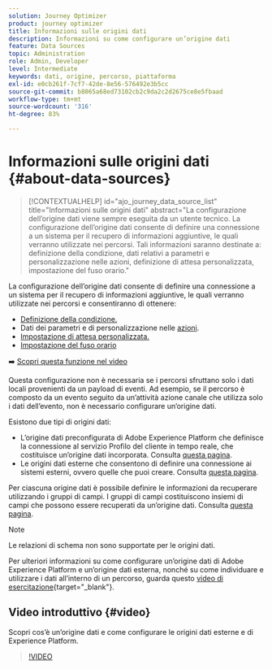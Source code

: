 ```yaml
---
solution: Journey Optimizer
product: journey optimizer
title: Informazioni sulle origini dati
description: Informazioni su come configurare un’origine dati
feature: Data Sources
topic: Administration
role: Admin, Developer
level: Intermediate
keywords: dati, origine, percorso, piattaforma
exl-id: e0cb261f-7cf7-42de-8e56-576492e3b5cc
source-git-commit: b8065a68ed73102cb2c9da2c2d2675ce8e5fbaad
workflow-type: tm+mt
source-wordcount: '316'
ht-degree: 83%

---
```


# Informazioni sulle origini dati {#about-data-sources}

>[!CONTEXTUALHELP]
>id="ajo_journey_data_source_list"
>title="Informazioni sulle origini dati"
>abstract="La configurazione dell’origine dati viene sempre eseguita da un utente tecnico. La configurazione dell’origine dati consente di definire una connessione a un sistema per il recupero di informazioni aggiuntive, le quali verranno utilizzate nei percorsi. Tali informazioni saranno destinate a: definizione della condizione, dati relativi a parametri e personalizzazione nelle azioni, definizione di attesa personalizzata, impostazione del fuso orario."

La configurazione dell’origine dati consente di definire una connessione a un sistema per il recupero di informazioni aggiuntive, le quali verranno utilizzate nei percorsi e consentiranno di ottenere:

* [Definizione della condizione.](../building-journeys/condition-activity.md)
* Dati dei parametri e di personalizzazione nelle [azioni](../action/action.md).
* [Impostazione di attesa personalizzata.](../building-journeys/wait-activity.md#custom)
* [Impostazione del fuso orario](../building-journeys/timezone-management.md)

➡️ [Scopri questa funzione nel video](#video)

Questa configurazione non è necessaria se i percorsi sfruttano solo i dati locali provenienti da un payload di eventi. Ad esempio, se il percorso è composto da un evento seguito da un’attività azione canale che utilizza solo i dati dell’evento, non è necessario configurare un’origine dati.

Esistono due tipi di origini dati:

* L’origine dati preconfigurata di Adobe Experience Platform che definisce la connessione al servizio Profilo del cliente in tempo reale, che costituisce un’origine dati incorporata. Consulta [questa pagina](../datasource/adobe-experience-platform-data-source.md).
* Le origini dati esterne che consentono di definire una connessione ai sistemi esterni, ovvero quelle che puoi creare. Consulta [questa pagina](../datasource/external-data-sources.md).

Per ciascuna origine dati è possibile definire le informazioni da recuperare utilizzando i gruppi di campi. I gruppi di campi costituiscono insiemi di campi che possono essere recuperati da un’origine dati. Consulta [questa pagina](../datasource/configure-data-sources.md#define-field-groups).

>[!NOTE]
>
>Le relazioni di schema non sono supportate per le origini dati.

Per ulteriori informazioni su come configurare un’origine dati di Adobe Experience Platform e un’origine dati esterna, nonché su come individuare e utilizzare i dati all’interno di un percorso, guarda questo [video di esercitazione](https://experienceleague.adobe.com/docs/journey-optimizer-learn/tutorials/journey-configuration/configure-data-sources.html){target="_blank"}.

## Video introduttivo {#video}

Scopri cos’è un’origine dati e come configurare le origini dati esterne e di Experience Platform.

>[!VIDEO](https://video.tv.adobe.com/v/334256?quality=12)

